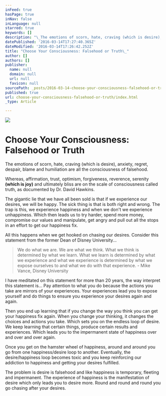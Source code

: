 ```yaml
---
inFeed: true
hasPage: true
inNav: false
inLanguage: null
starred: true
keywords: []
description: "\_The emotions of scorn, hate, craving (which is desire), anxiety, regret, despair, blame and humiliation are all the consciousness of falsehood.\_"
datePublished: '2016-03-14T17:27:40.365Z'
dateModified: '2016-03-14T17:26:42.252Z'
title: "Choose Your Consciousness: Falsehood or Truth\_"
author: []
authors: []
publisher:
  name: null
  domain: null
  url: null
  favicon: null
sourcePath: _posts/2016-03-14-choose-your-consciousness-falsehood-or-truth.md
published: true
url: choose-your-consciousness-falsehood-or-truth/index.html
_type: Article

---
```

![](https://the-grid-user-content.s3-us-west-2.amazonaws.com/646fdae9-a697-48b4-8f24-58c1dea06a48.jpg)

# Choose Your Consciousness: Falsehood or Truth 

The emotions of scorn, hate, craving (which is desire), anxiety, regret, despair, blame and humiliation are all the consciousness of falsehood. 

Whereas, affirmation, trust, optimism, forgiveness, reverence, serenity **(which is joy)** and ultimately bliss are on the scale of consciousness called truth, as documented by Dr. David Hawkins. 

The gigantic lie that we have all been sold is that if we experience our desires, we will be happy. The sick thing is that is both right and wrong. The trap is this, we experience happiness and when we don't we experience unhappiness. Which then leads us to try harder, spend more money, compromise our values and manipulate, get angry and pull out all the stops in an effort to get our happiness fix. 

All this happens when we get hooked on chasing our desires. 
Consider this statement from the former Dean of Disney University... 
> 
> We do what we are. We are what we think. What we think is determined by what we learn. What we learn is determined by what we experience and what we experience is determined by what we expose ourselves to and what we do with that experience. - Mike Vance, Disney University

I have meditated on this statement for more than 20 years, the way interpret this statement is... 
Pay attention to what you do because the actions you take are mirrors of your experiences. Your experiences lead you to expose yourself and do things to ensure you experience your desires again and again. 

Then you end up learning that if you change the way you think you can get your happiness fix again. 
When you change your thinking, it changes the choices and actions you take. Which sets you on the endless loop of desire. We keep learning that certain things, produce certain results and experiences. Which leads you to the impermanent state of happiness over and over and over again. 

Once you get on the hamster wheel of happiness, around and around you go from one happiness/desire loop to another.
Eventually, the desire/happiness loop becomes toxic and you keep reinforcing our addiction to happiness and getting your desires fulfilled. 

The problem is desire is falsehood and like happiness is temporary, fleeting and impermanent. The experience of happiness is the manifestation of desire which only leads you to desire more. Round and round and round you go chasing after your desires.